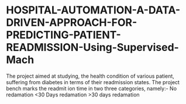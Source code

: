 # HOSPITAL-AUTOMATION-A-DATA-DRIVEN-APPROACH-FOR-PREDICTING-PATIENT-READMISSION-Using-Supervised-Mach
The project aimed at studying, the health condition of various patient, suffering from diabetes in terms of their readmission states. The project bench marks the readmit ion time in two three categories, namely:- No redamation &lt;30 Days redamation >30 days redamation
